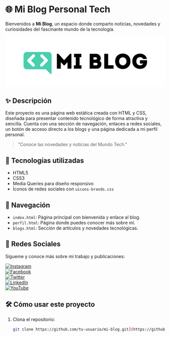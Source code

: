 # 🌐 Mi Blog Personal Tech

Bienvenidos a **Mi Blog**, un espacio donde comparto noticias, novedades y curiosidades del fascinante mundo de la tecnología.

![Logo del Blog](assets/img/Logo-negro.png)

## ✨ Descripción

Este proyecto es una página web estática creada con HTML y CSS, diseñada para presentar contenido tecnológico de forma atractiva y sencilla. Cuenta con una sección de navegación, enlaces a redes sociales, un botón de acceso directo a los blogs y una página dedicada a mi perfil personal.

> "Conoce las novedades y noticias del Mundo Tech."

## 🧩 Tecnologías utilizadas

- HTML5
- CSS3
- Media Queries para diseño responsivo
- Íconos de redes sociales con `uicons-brands.css`

## 🧭 Navegación

- `index.html`: Página principal con bienvenida y enlace al blog.
- `perfil.html`: Página donde puedes conocer más sobre mí.
- `blogs.html`: Sección de artículos y novedades tecnológicas.

## 📱 Redes Sociales

Sígueme y conoce más sobre mi trabajo y publicaciones:

[![Instagram](https://img.shields.io/badge/@johanna.marcela81-E4405F?style=flat&logo=instagram&logoColor=white)](https://www.instagram.com/johanna.marcela81?igsh=ZWl1ZXhkOHZhdG95)  
[![Facebook](https://img.shields.io/badge/Compartir_en_Facebook-1877F2?style=flat&logo=facebook&logoColor=white)](https://www.facebook.com/share/1LqzYM7m76/)  
[![Twitter](https://img.shields.io/badge/@Johanitaof-1DA1F2?style=flat&logo=twitter&logoColor=white)](https://x.com/Johanitaof?t=JIXJ8s0XY50VtSqybdHjGQ&s=08)  
[![LinkedIn](https://img.shields.io/badge/LinkedIn-0A66C2?style=flat&logo=linkedin&logoColor=white)](https://www.linkedin.com/in/johanna-marcela-orjuela-fl%C3%B3rez?utm_source=share&utm_campaign=share_via&utm_content=profile&utm_medium=android_app)  
[![YouTube](https://img.shields.io/badge/@Johanita198127-FF0000?style=flat&logo=youtube&logoColor=white)](http://www.youtube.com/@Johanita198127)

## 🛠 Cómo usar este proyecto

1. Clona el repositorio:
   ```bash
   git clone https://github.com/tu-usuario/mi-blog.git](https://github.com/jmorjuelafdev/Platzi-blog.git
